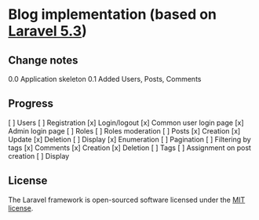 # Blog implementation (based on [Laravel 5.3](http://laravel.com))

## Change notes

0.0 Application skeleton
0.1 Added Users, Posts, Comments

## Progress

[ ] Users
	[ ] Registration
	[x] Login/logout
		[x] Common user login page
		[x] Admin login page
	[ ] Roles
		[ ] Roles moderation
[ ] Posts
	[x] Creation
	[x] Update
	[x] Deletion
	[ ] Display
		[x] Enumeration
		[ ] Pagination
		[ ] Filtering by tags
[x] Comments
	[x] Creation
	[x] Deletion
[ ] Tags
	[ ] Assignment on post creation
	[ ] Display

## License

The Laravel framework is open-sourced software licensed under the [MIT license](http://opensource.org/licenses/MIT).
